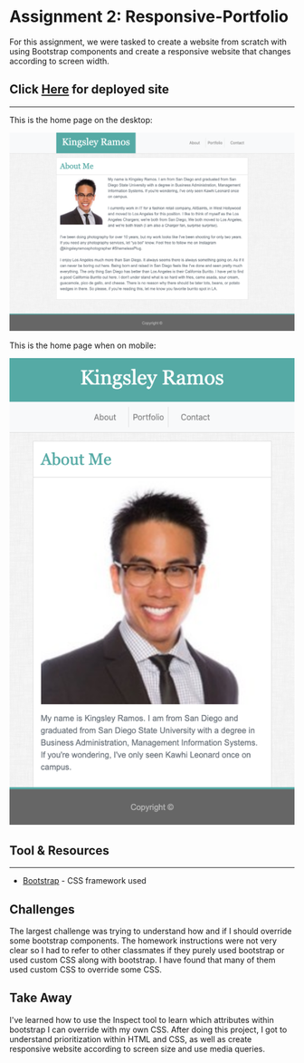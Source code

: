 # Assignment 2: Responsive-Portfolio

For this assignment, we were tasked to create a website from scratch with using Bootstrap components and create a responsive website that changes according to screen width.

## Click [Here](https://kingsleyramos.github.io/Responsive-Portfolio/) for deployed site
---

This is the home page on the desktop:

![](images/index.png)

This is the home page when on mobile:

![](images/indexResponsive.png)

## Tool & Resources
---
* [Bootstrap](https://getbootstrap.com/) - CSS framework used



## Challenges

The largest challenge was trying to understand how and if I should override some bootstrap components. The homework instructions were not very clear so I had to refer to other classmates if they purely used bootstrap or used custom CSS along with bootstrap. I have found that many of them used custom CSS to override some CSS. 

## Take Away

I've learned how to use the Inspect tool to learn which attributes within bootstrap I can override with my own CSS. After doing this project, I got to understand prioritization within HTML and CSS, as well as create responsive website according to screen size and use media queries.
